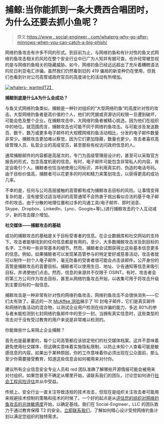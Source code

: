 # 捕鲸:当你能抓到一条大费西合唱团时，为什么还要去抓小鱼呢？

> 原文:[https://www . social-engineer . com/whaleng-why-go-after-minnows-when-you-can-catch-a-big-phish/](https://www.social-engineer.com/whaling-why-go-after-minnows-when-you-can-catch-a-big-phish/)

网络钓鱼攻击有许多不同的形式。到目前为止，与网络钓鱼和有针对性的鱼叉式网络钓鱼攻击相关的风险在整个安全行业中已广为人知并有据可查。也许经常被忽视的是与网络钓鱼相关的隐藏威胁。如今，网络钓鱼已经远远超出了充斥着糟糕语法的尼日利亚电汇诈骗。虽然我们仍然看到旧的 419 骗局的新变种仍在使用，但我们也看到针对公司高管或政府官员的高度进化的活动有所增加。

[![whalers- wanted](../Images/2b4cdc593a9b5b220626c16c19963d58.png)T2】](https://www.social-engineer.com/wp-content/uploads/2015/03/whalers-wanted.png)

**捕鲸到底是什么&为什么会成功？**

与鱼叉式网络钓鱼类似，捕鲸是一种针对组织的“大型网络钓鱼”的高度针对性的攻击。大型网络钓鱼者是高价值的个人，他们的凭据或资源访问权限一旦遭到破坏，可能会危及整个企业。在捕鲸攻击中，大网络钓鱼者被精心挑选，因为他们在组织中的地位。就范围而言，捕鲸攻击也可能不同于网络钓鱼攻击。与可能涉及发送数百、数千、数万或更多电子邮件的大规模网络钓鱼活动相比，分发的电子邮件数量非常少。捕鲸攻击更加难以察觉，因为它们更加隐蔽，数量也更少。攻击者喜欢高级管理人员、私营企业的高级官员，甚至那些有权访问政府信息的人。

通常捕鲸邮件的内容都是高层次的，专门为高级管理层设计的，甚至可以采取官方报告的形式，包含高度机密的信息。有时，电子邮件可能包含非常私人的内容，肯定会吸引个人。捕鲸者也恰当地使用公司标识，并利用真实的、伪造的电话号码。由于目标价值高，捕鲸者可以花更多的时间和精力来策划攻击，以获得更高的成功几率。

不幸的是，任何与公司高层接触的高管都有成为捕鲸攻击目标的风险。让事情变得复杂的是，没有接受过适当培训的高管通常不会热衷于挑出看似合法的基于电子邮件的攻击。由于分散的地理位置和过多的沟通工具(电子邮件、即时消息、Skype、Dropbox、LinkedIn、Lync、Google+等)。)进行捕鲸攻击的个人互动减少，新的攻击媒介增加。

**社交媒体——捕鲸攻击的基础**

成功的捕鲸攻击的基础是关于目标受害者的信息。在企业数据库和社交网站的支持下，攻击者能够找到的任何信息都是有用的。至少，大多数捕鲸攻击涉及到目标的名字、工作和一些非常基本的细节。然而，捕鲸者会试图获得比这些基本信息更多的信息。例如，如果捕鲸者可以发现某高管参与的特定爱好或慈善活动，攻击者就可以制作一封个人电子邮件，毫无防备的受害者很可能会点击该邮件。公开身份的高管是捕鲸攻击的首要目标。捕鲸者可以使用生日、地址、讣告通知等信息来吸引目标，并诱使他们点击。然而，信息的来源并不仅限于 OSINT。有时，攻击者会将第三方公司作为攻击目标，甚至从网络钓鱼攻击开始，以收集可用于将攻击升级到主要目标的一般信息。

捕鲸攻击是一种非常有针对性的网络钓鱼攻击，网络钓鱼攻击不会很快消失——它们太有效了。最近的一次 [McAffee 测验](https://phishingquiz.mcafee.com/)展示了 10 封电子邮件，它们是真实邮件和网络钓鱼活动的混合物，以测试企业用户检测在线诈骗的能力，多达 80%的参与者未能检测到七封网络钓鱼邮件中的至少一封。当拥有真实信息时，这些类型的攻击对于没有受过教育的用户来说是非常难以检测的。

你能做些什么来阻止企业捕鲸？

首先也是最重要的，每个公司高管都应该锁定他们的社交媒体档案。这并不意味着避免使用社交媒体，但这确实意味着实施隐私限制，以防止未知个人查看可能是敏感信息的内容。如果出于某种原因，你的工作意味着你必须出现在公众面前，那么至少你需要接受教育，知道这些信息会如何被用来对付你。

建议所有企业信息安全专业人员和 red 团队准确了解哪些开源情报可能会被用来对付组织。如果您甚至不确定从哪里开始，请联系我们的团队，讨论您如何进行[社会工程风险评估](https://www.social-engineer.com/social-engineering-risk-assessment/)并从中受益。

传统上，安全行业一直关注导致违规的技术攻击，但现在是组织关注攻击者可能用来规避技术控制的策略和技术的时候了。一个好的起点是从[评估您的组织对网络钓鱼攻击的总体敏感度](https://www.social-engineer.com/phishing-as-a-service-phaas/)开始，以确定基线。我们在 Social-Engineer，LLC 的团队致力于通过教育保障 T2 的安全。[立即联系我们](/cdn-cgi/l/email-protection#391c0b0950575f56794a565a505855145c575e50575c5c4b175a5654)，了解如何精心设计受控网络钓鱼计划以满足您组织的独特需求。